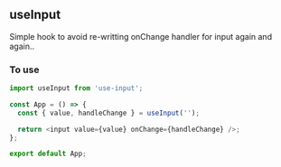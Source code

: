 ## useInput

Simple hook to avoid re-writting onChange handler for input again and again..

### To use

```javascript
import useInput from 'use-input';

const App = () => {
  const { value, handleChange } = useInput('');

  return <input value={value} onChange={handleChange} />;
};

export default App;
```

